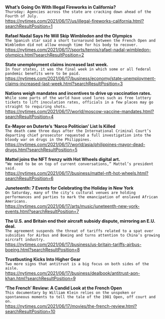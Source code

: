 **What’s Going On With Illegal Fireworks in California?**\
`Thursday: Agencies across the state are cracking down ahead of the Fourth of July.`\
https://nytimes.com/2021/06/17/us/illegal-fireworks-california.html?searchResultPosition=1

**Rafael Nadal Says He Will Skip Wimbledon and the Olympics**\
`The Spanish star said a short turnaround between the French Open and Wimbledon did not allow enough time for his body to recover.`\
https://nytimes.com/2021/06/17/sports/tennis/rafael-nadal-wimbledon-olympics.html?searchResultPosition=2

**State unemployment claims increased last week.**\
`In four states, it was the final week in which some or all federal pandemic benefits were to be paid.`\
https://nytimes.com/2021/06/17/business/economy/state-unemployment-claims-increased-last-week.html?searchResultPosition=3

**Nations weigh mandates and incentives to drive up vaccination rates.**\
`While some parts of the world have used lures such as free lottery tickets to lift inoculation rates, officials in a few places may go straight to requiring shots.`\
https://nytimes.com/2021/06/17/world/moscow-vaccine-mandates.html?searchResultPosition=4

**Ex-Mayor on Duterte’s ‘Narco Politician’ List Is Killed**\
`The death came three days after the International Criminal Court’s departing chief prosecutor requested a full investigation into the bloody war on drugs in the Philippines.`\
https://nytimes.com/2021/06/17/world/asia/philippines-mayor-dead-drugs.html?searchResultPosition=5

**Mattel joins the NFT frenzy with Hot Wheels digital art.**\
`“We need to be on top of current conversations,” Mattel’s president said.`\
https://nytimes.com/2021/06/17/business/mattel-nft-hot-wheels.html?searchResultPosition=6

**Juneteenth: 7 Events for Celebrating the Holiday in New York**\
`On Saturday, many of the city’s cultural venues are holding performances and parties to mark the emancipation of enslaved African Americans.`\
https://nytimes.com/2021/06/17/arts/music/juneteenth-new-york-events.html?searchResultPosition=7

**The U.S. and Britain end their aircraft subsidy dispute, mirroring an E.U. deal.**\
`The agreement suspends the threat of tariffs related to a spat over subsidies for Airbus and Boeing and turns attention to China’s growing aircraft industry.`\
https://nytimes.com/2021/06/17/business/us-britain-tariffs-airbus-boeing.html?searchResultPosition=8

**Trustbusting Kicks Into Higher Gear**\
`Two more signs that antitrust is a big focus on both sides of the aisle.`\
https://nytimes.com/2021/06/17/business/dealbook/antitrust-aon-khan.html?searchResultPosition=9

**‘The French’ Review: A Candid Look at the French Open**\
`This documentary by William Klein relies on the unspoken or spontaneous moments to tell the tale of the 1981 Open, off court and on.`\
https://nytimes.com/2021/06/17/movies/the-french-review.html?searchResultPosition=10

